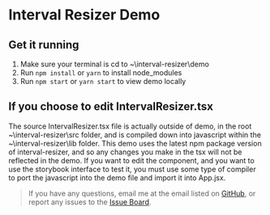 # Interval Resizer Demo

## Get it running

1.  Make sure your terminal is cd to ~\interval-resizer\demo
1.  Run `npm install` or `yarn` to install node_modules
1.  Run `npm start` or `yarn start` to view demo locally

## If you choose to edit IntervalResizer.tsx

The source IntervalResizer.tsx file is actually outside of demo, in the root
~\interval-resizer\src folder, and is compiled down into javascript within the
~\interval-resizer\lib folder. This demo uses the latest npm package version of
interval-resizer, and so any changes you make in the tsx will not be reflected
in the demo. If you want to edit the component, and you want to use the
storybook interface to test it, you must use some type of compiler to port the
javascript into the demo file and import it into App.jsx.

> If you have any questions, email me at the email listed on
> [GitHub](https://github.com/liamross), or report any issues to the
> [Issue Board](https://github.com/liamross/interval-resizer/issues).
